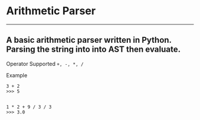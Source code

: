 # Arithmetic Parser
---
A basic arithmetic parser written in Python. Parsing the string into into AST then evaluate.
---

Operator Supported
`+, -, *, /`

Example
```
3 + 2
>>> 5


1 * 2 + 9 / 3 / 3
>>> 3.0
```
